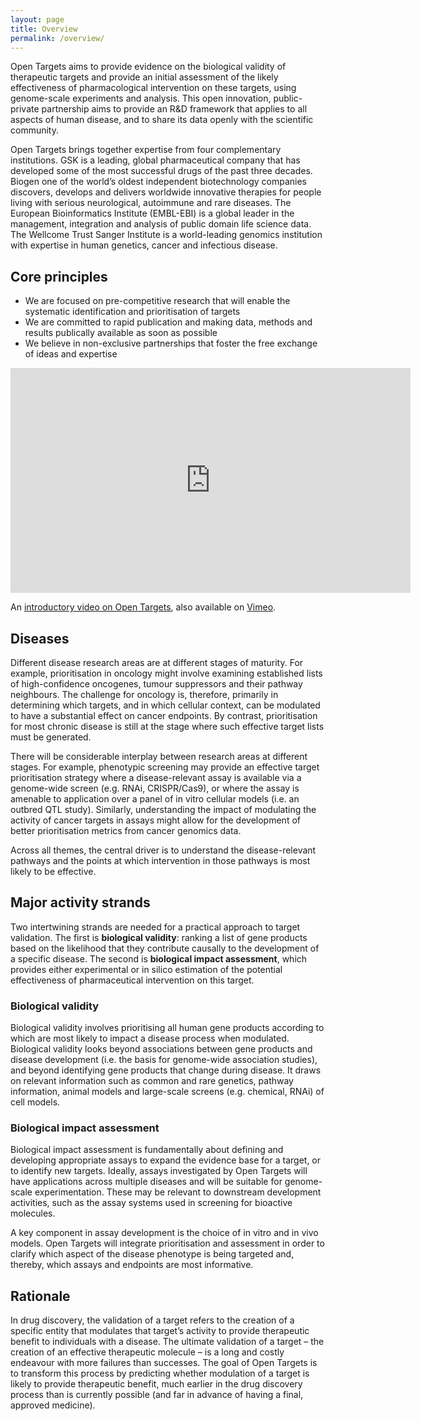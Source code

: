 ```yaml
---
layout: page
title: Overview
permalink: /overview/
---
```


Open Targets aims to provide evidence on the biological validity of therapeutic targets and provide an initial assessment of the likely effectiveness of pharmacological intervention on these targets, using genome-scale experiments and analysis. This open innovation, public-private partnership aims to provide an R&D framework that applies to all aspects of human disease, and to share its data openly with the scientific community.

Open Targets brings together expertise from four complementary institutions. GSK is a leading, global pharmaceutical company that has developed some of the most successful drugs of the past three decades. Biogen one of the world’s oldest independent biotechnology companies discovers, develops and delivers worldwide innovative therapies for people living with serious neurological, autoimmune and rare diseases. The European Bioinformatics Institute (EMBL-EBI) is a global leader in the management, integration and analysis of public domain life science data. The Wellcome Trust Sanger Institute is a world-leading genomics institution with expertise in human genetics, cancer and infectious disease.


## Core principles
* We are focused on pre-competitive research that will enable the systematic identification and prioritisation of targets
* We are committed to rapid publication and making data, methods and results publically available as soon as possible
* We believe in non-exclusive partnerships that foster the free exchange of ideas and expertise

<iframe src="https://player.vimeo.com/video/186414362" width="640" height="360" frameborder="0" webkitallowfullscreen mozallowfullscreen allowfullscreen></iframe>
<p>An <a href="https://vimeo.com/186414362">introductory video on Open Targets</a>, also available on <a href="https://vimeo.com">Vimeo</a>.</p>

## Diseases
Different disease research areas are at different stages of maturity. For example, prioritisation in oncology might involve examining established lists of high-confidence oncogenes, tumour suppressors and their pathway neighbours. The challenge for oncology is, therefore, primarily in determining which targets, and in which cellular context, can be modulated to have a substantial effect on cancer endpoints. By contrast, prioritisation for most chronic disease is still at the stage where such effective target lists must be generated.

There will be considerable interplay between research areas at different stages. For example, phenotypic screening may provide an effective target prioritisation strategy where a disease-relevant assay is available via a genome-wide screen (e.g. RNAi, CRISPR/Cas9), or where the assay is amenable to application over a panel of in vitro cellular models (i.e. an outbred QTL study). Similarly, understanding the impact of modulating the activity of cancer targets in assays might allow for the development of better prioritisation metrics from cancer genomics data.

Across all themes, the central driver is to understand the disease-relevant pathways and the points at which intervention in those pathways is most likely to be effective.

## Major activity strands
Two intertwining strands are needed for a practical approach to target validation. The first is __biological validity__: ranking a list of gene products based on the likelihood that they contribute causally to the development of a specific disease. The second is __biological impact assessment__, which provides either experimental or in silico estimation of the potential effectiveness of pharmaceutical intervention on this target.

### Biological validity
Biological validity involves prioritising all human gene products according to which are most likely to impact a disease process when modulated. Biological validity looks beyond associations between gene products and disease development (i.e. the basis for genome-wide association studies), and beyond identifying gene products that change during disease. It draws on relevant information such as common and rare genetics, pathway information, animal models and large-scale screens (e.g. chemical, RNAi) of cell models.

### Biological impact assessment
Biological impact assessment is fundamentally about defining and developing appropriate assays to expand the evidence base for a target, or to identify new targets. Ideally, assays investigated by Open Targets will have applications across multiple diseases and will be suitable for genome-scale experimentation. These may be relevant to downstream development activities, such as the assay systems used in screening for bioactive molecules.

A key component in assay development is the choice of in vitro and in vivo models. Open Targets will integrate prioritisation and assessment in order to clarify which aspect of the disease phenotype is being targeted and, thereby, which assays and endpoints are most informative. 

## Rationale
In drug discovery, the validation of a target refers to the creation of a specific entity that modulates that target’s activity to provide therapeutic benefit to individuals with a disease. The ultimate validation of a target – the creation of an effective therapeutic molecule – is a long and costly endeavour with more failures than successes. The goal of Open Targets is to transform this process by predicting whether modulation of a target is likely to provide therapeutic benefit, much earlier in the drug discovery process than is currently possible (and far in advance of having a final, approved medicine).

